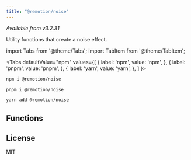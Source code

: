 ```yaml
---
title: "@remotion/noise"
---
```


<!-- TODO: most probably, the version will be different, so change it later -->
_Available from v3.2.31_

Utility functions that create a noise effect.

import Tabs from '@theme/Tabs';
import TabItem from '@theme/TabItem';

<Tabs
defaultValue="npm"
values={[
{ label: 'npm', value: 'npm', },
{ label: 'pnpm', value: 'pnpm', },
{ label: 'yarn', value: 'yarn', },
]
}>
<TabItem value="npm">

```bash
npm i @remotion/noise
```

  </TabItem>

  <TabItem value="pnpm">

```bash
pnpm i @remotion/noise
```

  </TabItem>

  <TabItem value="yarn">

```bash
yarn add @remotion/noise
```

  </TabItem>
</Tabs>

## Functions

<!-- TODO: add functions reference -->

## License

MIT

